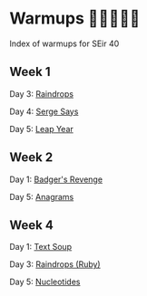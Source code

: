 # Warmups 🏃‍♀️🏃‍♂️💨
Index of warmups for SEir 40

## Week 1
Day 3: [Raindrops](https://github.com/ispzz/sei40-homework/tree/main/warmups/1week/day3_raindrops)

Day 4: [Serge Says](https://github.com/ispzz/sei40-homework/tree/main/warmups/1week/day4_serge_says)

Day 5: [Leap Year](https://github.com/ispzz/sei40-homework/tree/main/warmups/1week/day5_leap_year)

## Week 2
Day 1: [Badger's Revenge](https://github.com/ispzz/sei40-homework/tree/main/warmups/2week/day1_badgers_revenge)

Day 5: [Anagrams](https://github.com/ispzz/sei40-homework/tree/main/warmups/2week)

## Week 4
Day 1: [Text Soup](https://github.com/ispzz/sei40-homework/tree/main/warmups/4week/day1_text_soup)

Day 3: [Raindrops (Ruby)](https://github.com/ispzz/sei40-homework/tree/main/warmups/4week/day3_raindrops)

Day 5: [Nucleotides](https://github.com/ispzz/sei40-homework/tree/main/warmups/4week/day5_nucleotides)